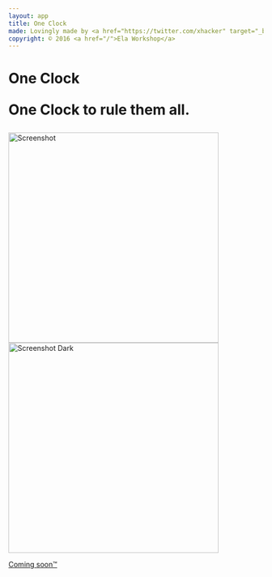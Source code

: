 ```yaml
---
layout: app
title: One Clock
made: Lovingly made by <a href="https://twitter.com/xhacker" target="_blank">@xhacker</a>, <a href="https://twitter.com/aquarhead" target="_blank">@aquarhead</a>, and <a href="https://twitter.com/Ceecirno" target="_blank">@Cee</a>
copyright: © 2016 <a href="/">Ela Workshop</a>
---
```


<h1>
    <p class="main">One Clock</p>
    <p class="sub">One Clock to rule them all.</p>
</h1>

<img class="screenshot" src="/images/oneclock/screenshot.png" alt="Screenshot" width="415">

<img class="screenshot" src="/images/oneclock/screenshot-dark.png" alt="Screenshot Dark" width="415">

<p class="coming"><a href="https://d.pr/f/ATkAyU">Coming soon™</a></p>
